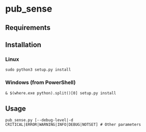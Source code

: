 # pub_sense

## Requirements

## Installation

### Linux

  `sudo python3 setup.py install`

### Windows (from PowerShell)

  `& $(where.exe python).split()[0] setup.py install`

## Usage

  `pub_sense.py [--debug-level|-d CRITICAL|ERROR|WARNING|INFO|DEBUG|NOTSET] # Other parameters`
